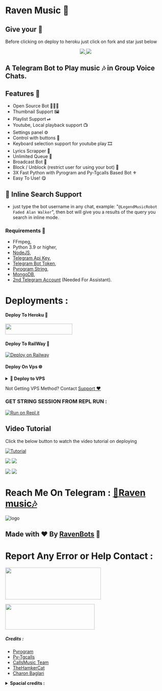 # Raven Music 🎸

## Give your 💙

Before clicking on deploy to heroku just click on fork and star just below

<p align="center">
  <a href="https://github.com/TamilBots/TamiliniMusic/fork">
    <img src="https://img.shields.io/github/forks/TamilBots/TamiliniMusic?label=Fork&style=social">
    
  </a>
  <a href="https://github.com/TamilBots/TamiliniMusic">
    <img src="https://img.shields.io/github/stars/TamilBots/TamiliniMusic?style=social">
  </a>
</p>


## A Telegram Bot to Play music 🎶 in Group Voice Chats.

## Features 🔮

- Open Source Bot 👨🏻‍💻
- Thumbnail Support 🖼
- Playlist Support ⏯
- Youtube, Local playback support 📺
- Settings panel ⚙
- Control with buttons 🔘
- Keyboard selection support for youtube play 🎞
- Lyrics Scrapper 🎼
- Unlimited Queue 🎲
- Broadcast Bot 📣
- Block / Unblock (restrict user for using your bot) 🚷
- 3X Fast Python with Pyrogram and Py-Tgcalls Based Bot ⚜
- Easy To Use! 😋

## 🔎 Inline Search Support
- just type the bot username in any chat, example: "`@LegendMusicRobot Faded Alan Walker`", then bot will give you a results of the query you search in inline mode.

### Requirements 📝

- FFmpeg,
- Python 3.9 or higher,
- [NodeJS](https://deb.nodesource.com),
- [Telegram Api Key](https://my.telegram.org),
- [Telegram Bot Token](https://t.me/BotFather),
- [Pyrogram String](https://replit.com/@Ivetri/PyrogramString?v=1),
- [MongoDB](https://cloud.mongodb.com),
- [2nd Telegram Account](https://telegram.org/blog/themes-accounts#multiple-accounts) (Needed For Assistant).

# Deployments :

#### Deploy To Heroku 📡
<a href="https://heroku.com/deploy?template=https://github.com/TamilBots/TamiliniMusic"> <img src="https://img.shields.io/badge/Deploy%20To%20Heroku-blue?style=for-the-badge&logo=heroku" width="210" height="34.45"/></a>
#### Deploy To RailWay 🚄
[![Deploy on Railway](https://railway.app/button.svg)](https://railway.app/new/template?template=https%3A%2F%2Fgithub.com%2FTamilBots%2FTamiliniMusic-railways)
#### Deploy On Vps 🌐
<details>
<summary><b>🔗 Deploy to VPS</b></summary>
<br>
  
```sh
# Install Git First (apt-instll git)
$ git clone https://github.com/TamilBots/TamiliniMusic
$ cd TamilBots
# Upgrade sources
# Install All Requirements 
$ pip(3) install -r requirements.txt
# cp sample.env .env
> Edit .env with your values and then start bot with
# Start Bot 
$ python3 -m Tamilini
```
</details>
  
Not Getting VPS Method? Contact [Support ❤](https://t.me/TamilSupport)
  
### GET STRING SESSION FROM REPL RUN :

 [![Run on Repl.it](https://camo.githubusercontent.com/05149b448485553c6f14f6430a45c12dcc79ed3c/68747470733a2f2f7265706c2e69742f62616467652f6769746875622f6a61727669733231303930342f4a6172766973)](https://replit.com/@Ivetri/PyrogramString?v=1)


## Video Tutorial

Click the below button to watch the video tutorial on deploying

[![Tutorial](https://yt-embed.herokuapp.com/embed?v=zV1bV9w2iYU)](https://www.youtube.com/watch?v=zV1bV9w2iYU)

<a href="https://youtu.be/zV1bV9w2iYU"><img src="https://img.shields.io/badge/How%20To%20Deploy-HEROKU-blue.svg?logo=Youtube"></a>
<a href="https://youtu.be/zV1bV9w2iYU"><img src="https://img.shields.io/youtube/views/zV1bV9w2iYU?style=social">
    
<a href="https://youtu.be/zV1bV9w2iYU"><img src="https://img.shields.io/badge/How%20To%20Deploy-RAILWAY-blue.svg?logo=Youtube"></a>
<a href="https://youtu.be/zV1bV9w2iYU"><img src="https://img.shields.io/youtube/views/zV1bV9w2iYU?style=social"></a>

# Reach Me On Telegram : [🎸Raven music🎶](https:t.me/LegendMusicRobot)

![logo](https://telegra.ph/file/8aa4444ae3a3cb65fc93a.jpg)

## Made with ❤️ By [RavenBots](https://t.me/IegendMMC) 🤖

# Report Any Error or Help Contact :

<a href="http://t.me/IegendMMC"><img src="https://smartiblogster.com/wp-content/uploads/2021/03/smartiblogster-iblogster-join-telegram-channel.png" style="width: 300px; height: 100px"></a>

<a href="http://t.me/LegendSup"><img src="https://www.pngitem.com/pimgs/m/214-2144731_groups-on-telegram-telegram-group-link-png-transparent.png" style="width: 280px; height: 80px"></a>

##### Credits :
- [Pyrogram](https://github.com/pyrogram/pyrogram)
- [Py-Tgcalls](https://github.com/pytgcalls/pytgcalls)
- [CallsMusic Team](https://github.com/Callsmusic)
- [TheHamkerCat](https://github.com/TheHamkerCat)
- [Charon Baglari](https://github.com/XCBv021)

<details>
<summary><b>Spacial credits :</b></summary>
<br> 
This Repo Is Just A Custom Fork Of Yukki.
</details> 


